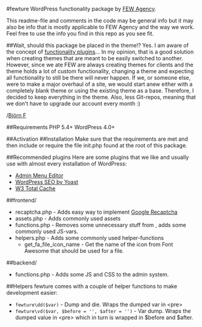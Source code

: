 #fewture
WordPress functionality package by [FEW Agency](http://fewagency.se).

This readme-file and comments in the code may be general info but it may also be info that is mostly applicable to FEW Agency and the way we work. Feel free to use the info you find in this repo as you see fit.

##Wait, should this package be placed in the theme!?
Yes. I am aware of the concept of [functionality plugins](http://wpcandy.com/teaches/how-to-create-a-functionality-plugin)... In my opinion, that is a good solution when creating themes that are meant to be easily switched to another. However, since we ate FEW are always creating themes for clients and the theme holds a lot of custom functionality, changing a theme and expecting all functionality to still be there will never happen. If we, or someone else, were to make a major overhaul of a site, we would start anew either with a completely blank theme or using the existing theme as a base. Therefore, I decided to keep everything in the theme. Also, less Git-repos, meaning that we don't have to  upgrade our account every month :)

/[Björn F](https://github.com/folbert)  

##Requirements
PHP 5.4+
WordPress 4.0+

##Activation
##Installation
 Make sure that the requirements are met and then include or require the file init.php found at the root of this package.

##Recommended plugins
Here are some plugins that we like and usually use with almost every installation of WordPress:

* [Admin Menu Editor](https://wordpress.org/plugins/admin-menu-editor/)
* [WordPress SEO by Yoast](https://wordpress.org/plugins/wordpress-seo/)
* [W3 Total Cache](https://wordpress.org/plugins/w3-total-cache/)

##frontend/

* recaptcha.php - Adds easy way to implement [Google Recaptcha](https://www.google.com/recaptcha/)
* assets.php - Adds commonly used assets
* functions.php - Removes some unnecessary stuff from <head>, adds some commonly used JS-vars.
* helpers.php - Adds some commonly used helper-functions
    * get_fa_file_icon_name - Get the name of the icon from Font Awesome that should be used for a file.
    
##backend/

* functions.php - Adds some JS and CSS to the admin system.

##Helpers
fewture comes with a couple of helper functions to make development easier:

* `fewture\dd($var)` - Dump and die. Wraps the dumped var in &lt;pre&gt;
* `fewture\vd($var, $before = '', $after = '')` - Var dump. Wraps the dumped value in &lt;pre&gt; which in turn is wrapped in $before and $after.



